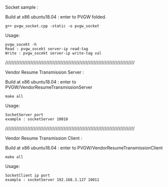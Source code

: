 
Socket sample :

Build at x86 ubuntu18.04 : enter to PVGW folded.	

    g++ pvgw_socket.cpp -static -o pvgw_socket
  
Usage:

    pvgw_socekt -h
    Read : pvgw_socekt server-ip read-tag
	Write : pvgw_socekt server-ip write-tag val

//////////////////////////////////////////////////////////////////////////////////
	
Vendor Resume Transmission Server :

Build at x86 ubuntu18.04 : enter to PVGW/VendorResumeTransmissionServer
  
	make all
	
Usage:
	
	SocketServer port
	example : socketServer 10010
  
//////////////////////////////////////////////////////////////////////////////////

Vendor Resume Transmission Client :

Build at x86 ubuntu18.04 : enter to PVGW/VendorResumeTransmissionClient
  
	make all
	
Usage:
	
	SocketClient ip port
	example : socketServer 192.168.3.127 10011
